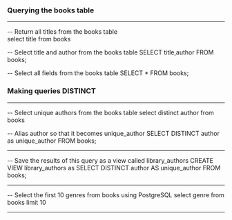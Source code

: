 ### Querying the books table
_________________________________________
-- Return all titles from the books table  
select title from books

-- Select title and author from the books table
SELECT title,author
FROM books;

-- Select all fields from the books table
SELECT *
FROM books;


### Making queries DISTINCT
_________________________________________
-- Select unique authors from the books table
select distinct author from books



-- Alias author so that it becomes unique_author
SELECT DISTINCT author as unique_author
FROM books;

_________________________________________

-- Save the results of this query as a view called library_authors
CREATE VIEW library_authors as
SELECT DISTINCT author AS unique_author
FROM books;

_________________________________________

-- Select the first 10 genres from books using PostgreSQL
select genre from books
limit 10

_________________________________________

